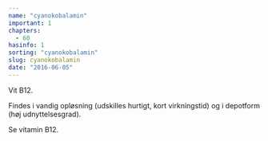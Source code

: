 ```yaml
---
name: "cyanokobalamin"
important: 1
chapters:
  - 60
hasinfo: 1
sorting: "cyanokobalamin"
slug: cyanokobalamin
date: "2016-06-05"
---
```


Vit B12.

Findes i vandig opløsning (udskilles hurtigt, kort virkningstid) og i depotform
(høj udnyttelsesgrad).

Se vitamin B12.

